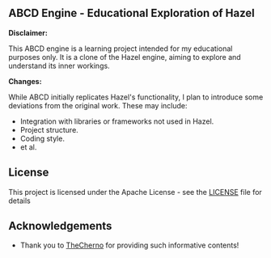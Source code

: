  ## ABCD Engine - Educational Exploration of Hazel

**Disclaimer:**

This ABCD engine is a learning project intended for my educational purposes only. It is a clone of the Hazel engine, aiming to explore and understand its inner workings.

**Changes:**

While ABCD initially replicates Hazel's functionality, I plan to introduce some deviations from the original work. These may include:

-   Integration with libraries or frameworks not used in Hazel.
-   Project structure.
-   Coding style.
-   et al.

## License

This project is licensed under the Apache License - see the  [LICENSE](https://github.com/Oakmura/ABCD/blob/main/LICENSE)  file for details

## Acknowledgements

-  Thank you to [TheCherno](https://www.youtube.com/watch?v=JxIZbV_XjAs&list=PLlrATfBNZ98dC-V-N3m0Go4deliWHPFwT&index=1) for providing such informative contents!